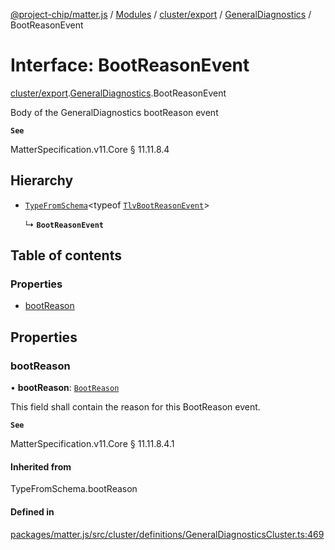 [@project-chip/matter.js](../README.md) / [Modules](../modules.md) / [cluster/export](../modules/cluster_export.md) / [GeneralDiagnostics](../modules/cluster_export.GeneralDiagnostics.md) / BootReasonEvent

# Interface: BootReasonEvent

[cluster/export](../modules/cluster_export.md).[GeneralDiagnostics](../modules/cluster_export.GeneralDiagnostics.md).BootReasonEvent

Body of the GeneralDiagnostics bootReason event

**`See`**

MatterSpecification.v11.Core § 11.11.8.4

## Hierarchy

- [`TypeFromSchema`](../modules/tlv_export.md#typefromschema)\<typeof [`TlvBootReasonEvent`](../modules/cluster_export.GeneralDiagnostics.md#tlvbootreasonevent)\>

  ↳ **`BootReasonEvent`**

## Table of contents

### Properties

- [bootReason](cluster_export.GeneralDiagnostics.BootReasonEvent.md#bootreason)

## Properties

### bootReason

• **bootReason**: [`BootReason`](../enums/cluster_export.GeneralDiagnostics.BootReason.md)

This field shall contain the reason for this BootReason event.

**`See`**

MatterSpecification.v11.Core § 11.11.8.4.1

#### Inherited from

TypeFromSchema.bootReason

#### Defined in

[packages/matter.js/src/cluster/definitions/GeneralDiagnosticsCluster.ts:469](https://github.com/project-chip/matter.js/blob/5f71eedebdb9fa54338bde320c311bb359b7455d/packages/matter.js/src/cluster/definitions/GeneralDiagnosticsCluster.ts#L469)
